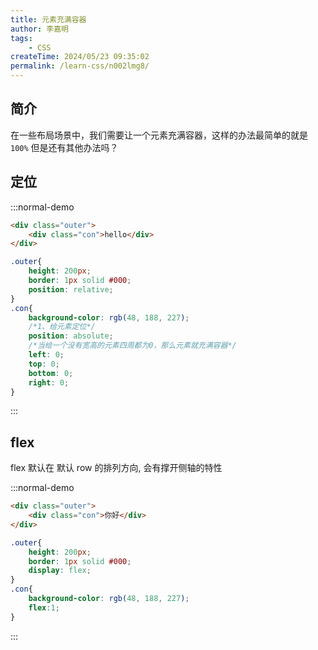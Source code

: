 ```yaml
---
title: 元素充满容器
author: 李嘉明
tags:
    - CSS
createTime: 2024/05/23 09:35:02
permalink: /learn-css/n002lmg8/
---
```



## 简介

在一些布局场景中，我们需要让一个元素充满容器，这样的办法最简单的就是 `100%` 但是还有其他办法吗？


## 定位
:::normal-demo

```html
<div class="outer">
    <div class="con">hello</div>
</div>

```
```css
.outer{
    height: 200px;
    border: 1px solid #000;
    position: relative;
}
.con{
    background-color: rgb(48, 188, 227);
    /*1、给元素定位*/
    position: absolute;
    /*当给一个没有宽高的元素四周都为0，那么元素就充满容器*/
    left: 0;
    top: 0;
    bottom: 0;
    right: 0;
}
```
:::

## flex

flex 默认在 默认 row 的排列方向, 会有撑开侧轴的特性

:::normal-demo

```html
<div class="outer">
    <div class="con">你好</div>
</div>

```
```css
.outer{
    height: 200px;
    border: 1px solid #000;
    display: flex;
}
.con{
    background-color: rgb(48, 188, 227);
    flex:1;
}
```
:::
